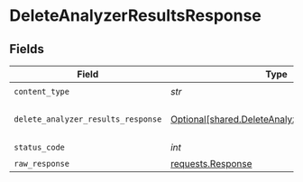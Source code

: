 # DeleteAnalyzerResultsResponse


## Fields

| Field                                                                                                  | Type                                                                                                   | Required                                                                                               | Description                                                                                            |
| ------------------------------------------------------------------------------------------------------ | ------------------------------------------------------------------------------------------------------ | ------------------------------------------------------------------------------------------------------ | ------------------------------------------------------------------------------------------------------ |
| `content_type`                                                                                         | *str*                                                                                                  | :heavy_check_mark:                                                                                     | N/A                                                                                                    |
| `delete_analyzer_results_response`                                                                     | [Optional[shared.DeleteAnalyzerResultsResponse]](../../models/shared/deleteanalyzerresultsresponse.md) | :heavy_minus_sign:                                                                                     | The [DeleteAnalyzerResultsResponse] if operation succeeds                                              |
| `status_code`                                                                                          | *int*                                                                                                  | :heavy_check_mark:                                                                                     | N/A                                                                                                    |
| `raw_response`                                                                                         | [requests.Response](https://requests.readthedocs.io/en/latest/api/#requests.Response)                  | :heavy_minus_sign:                                                                                     | N/A                                                                                                    |
